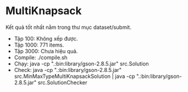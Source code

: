 # MultiKnapsack
Kết quả tốt nhất nằm trong thư mục dataset/submit.
  - Tập 100: Không xếp được.
  - Tập 1000: 771 items.
  - Tập 3000: Chưa hiệu quả.
  - Compile: ./compile.sh
  - Chạy: java -cp ".:bin:library/gson-2.8.5.jar" src.Solution
  - Check: java -cp ".:bin:library/gson-2.8.5.jar" src.MinMaxTypeMultiKnapsackSolution | java -cp ".:bin:library/gson-2.8.5.jar" src.SolutionChecker
